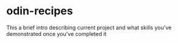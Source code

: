 # odin-recipes
This a brief intro describing current project and what skills you've demonstrated once you've completed it 